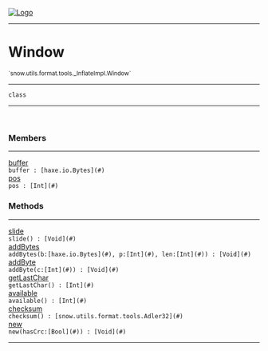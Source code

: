 
[![Logo](../../../../../../images/logo.png)](../../../../../../api/index.html)

---



<h1>Window</h1>
<small>`snow.utils.format.tools._InflateImpl.Window`</small>



---

`class`

---

&nbsp;
&nbsp;



<h3>Members</h3> <hr/><span class="member apipage">
                <a name="buffer"><a class="lift" href="#buffer">buffer</a></a><div class="clear"></div><code class="signature apipage">buffer : [haxe.io.Bytes](#)</code><br/></span>
            <span class="small_desc_flat"></span><span class="member apipage">
                <a name="pos"><a class="lift" href="#pos">pos</a></a><div class="clear"></div><code class="signature apipage">pos : [Int](#)</code><br/></span>
            <span class="small_desc_flat"></span>





<h3>Methods</h3> <hr/><span class="method apipage">
            <a name="slide"><a class="lift" href="#slide">slide</a></a> <div class="clear"></div><code class="signature apipage">slide() : [Void](#)</code><br/><span class="small_desc_flat"></span>
        </span>
    <span class="method apipage">
            <a name="addBytes"><a class="lift" href="#addBytes">addBytes</a></a> <div class="clear"></div><code class="signature apipage">addBytes(b:[haxe.io.Bytes](#)<span></span>, p:[Int](#)<span></span>, len:[Int](#)<span></span>) : [Void](#)</code><br/><span class="small_desc_flat"></span>
        </span>
    <span class="method apipage">
            <a name="addByte"><a class="lift" href="#addByte">addByte</a></a> <div class="clear"></div><code class="signature apipage">addByte(c:[Int](#)<span></span>) : [Void](#)</code><br/><span class="small_desc_flat"></span>
        </span>
    <span class="method apipage">
            <a name="getLastChar"><a class="lift" href="#getLastChar">getLastChar</a></a> <div class="clear"></div><code class="signature apipage">getLastChar() : [Int](#)</code><br/><span class="small_desc_flat"></span>
        </span>
    <span class="method apipage">
            <a name="available"><a class="lift" href="#available">available</a></a> <div class="clear"></div><code class="signature apipage">available() : [Int](#)</code><br/><span class="small_desc_flat"></span>
        </span>
    <span class="method apipage">
            <a name="checksum"><a class="lift" href="#checksum">checksum</a></a> <div class="clear"></div><code class="signature apipage">checksum() : [snow.utils.format.tools.Adler32](#)</code><br/><span class="small_desc_flat"></span>
        </span>
    <span class="method apipage">
            <a name="new"><a class="lift" href="#new">new</a></a> <div class="clear"></div><code class="signature apipage">new(hasCrc:[Bool](#)<span></span>) : [Void](#)</code><br/><span class="small_desc_flat"></span>
        </span>
    





---

&nbsp;
&nbsp;
&nbsp;
&nbsp;
